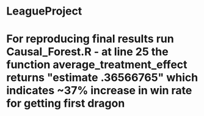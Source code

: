 # LeagueProject

# For reproducing final results run Causal_Forest.R - at line 25 the function average_treatment_effect returns "estimate .36566765" which indicates ~37% increase in win rate for getting first dragon
